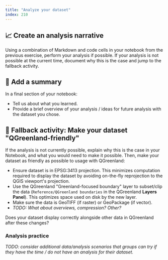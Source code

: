 ```yaml
---
title: "Analyze your dataset"
index: 210
---
```


## 📈 Create an analysis narrative

Using a combination of Markdown and code cells in your notebook from the previous
exercise, perform your analysis if possible. If your analysis is not possible at the
current time, document why this is the case and jump to the fallback activity.


## 📝 Add a summary

In a final section of your notebook:

* Tell us about what you learned.
* Provide a brief overview of your analysis / ideas for future analysis with
  the dataset you chose.


## 🧠 Fallback activity: Make your dataset "QGreenland-friendly"

If the analysis is not currently possible, explain why this is the case in your
Notebook, and what you would need to make it possible. Then, make your dataset as
friendly as possible to usage with QGreenland:

* Ensure dataset is in EPSG:3413 projection. This minimizes computation required to
  display the dataset by avoiding on-the-fly reprojection to the QGIS viewport's
  projection.
* Use the QGreenland "Greenland-focused boundary" layer to subset/clip the
  data (`Reference/QGreenland boundaries` in the QGreenland **Layers Panel**). This
  optimizes space used on disk by the new layer.
* Make sure the data is GeoTIFF (if raster) or GeoPackage (if vector).
* _TODO: What about overviews, compression? Other?_

Does your dataset display correctly alongside other data in QGreenland after these
changes?


### Analysis practice

_TODO: consider additional data/analysis scenarios that groups can try if they have the
time / do not have an analysis for their dataset._
